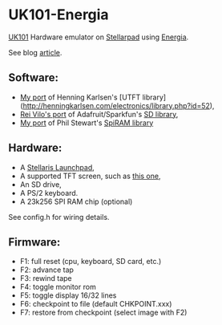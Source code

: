 UK101-Energia
=============

[UK101](https://en.wikipedia.org/wiki/Compukit_UK101) Hardware emulator on [Stellarpad](http://www.energia.nu/Guide_StellarisLaunchPad.html) using [Energia](http://energia.nu/).

See blog [article](http://programmablehardware.blogspot.ie/2014/08/retrocomputer-resurrection.html).

Software:
---------
- [My port](https://github.com/jscrane/UTFT-Energia) 
of Henning Karlsen's [UTFT library]
(http://henningkarlsen.com/electronics/library.php?id=52),
- [Rei Vilo's port](https://github.com/rei-vilo/SD_TM4C) of 
Adafruit/Sparkfun's [SD library](https://github.com/adafruit/SD),
- [My port](https://github.com/jscrane/SpiRAM) 
of Phil Stewart's [SpiRAM library](http://playground.arduino.cc/Main/SpiRAM)

Hardware:
---------
- A [Stellaris Launchpad](http://www.energia.nu/Guide_StellarisLaunchPad.html),
- A supported TFT screen, such as [this one](http://forum.stellarisiti.com/topic/626-ssd1289-32-320x240-tft-16bit-parallel-interface-touch-libraries/),
- An SD drive,
- A PS/2 keyboard.
- A 23k256 SPI RAM chip (optional)

See config.h for wiring details.

Firmware:
---------
- F1: full reset (cpu, keyboard, SD card, etc.)
- F2: advance tap
- F3: rewind tape
- F4: toggle monitor rom
- F5: toggle display 16/32 lines
- F6: checkpoint to file (default CHKPOINT.xxx)
- F7: restore from checkpoint (select image with F2)

